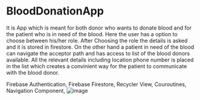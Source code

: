 # BloodDonationApp
It is App which is meant for both donor who wants to donate blood and for the patient who is in need of the blood.
Here the user has a option to choose between his/her role.
After Choosing the role the details is asked and it is stored in firestore.
On the other hand a patient in need of the blood can navigate the acceptor path and has access to list of the blood donors available.
All the relevant details including location phone number is placed in the list which creates a convinient way for the patient to communicate with the blood donor.

Firebase Authentication,
Firebase Firestore,
Recycler View,
Couroutines,
Navigation Component,
![image](https://user-images.githubusercontent.com/78889786/169534922-58666e2d-fb1b-486d-a5cf-3a786252d17f.png)
